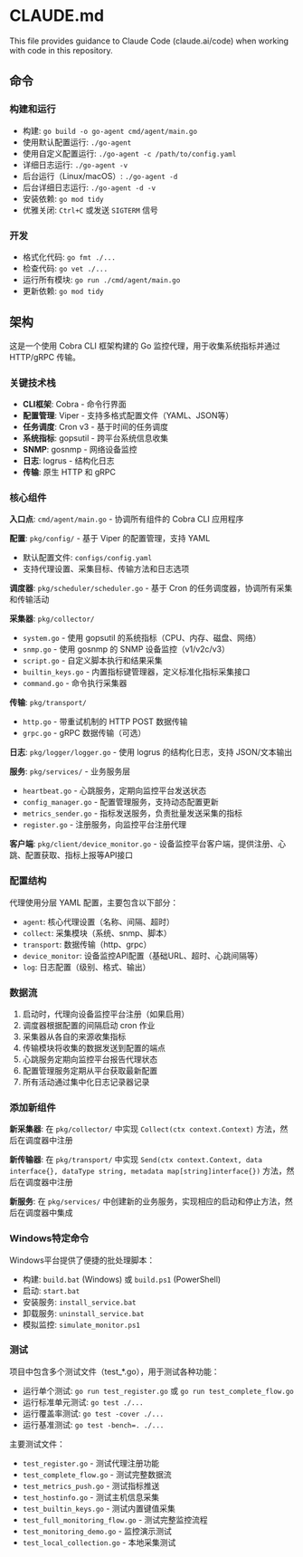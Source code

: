 # CLAUDE.md

This file provides guidance to Claude Code (claude.ai/code) when working with code in this repository.

## 命令

### 构建和运行
- 构建: `go build -o go-agent cmd/agent/main.go`
- 使用默认配置运行: `./go-agent`
- 使用自定义配置运行: `./go-agent -c /path/to/config.yaml`
- 详细日志运行: `./go-agent -v`
- 后台运行（Linux/macOS）: `./go-agent -d`
- 后台详细日志运行: `./go-agent -d -v`
- 安装依赖: `go mod tidy`
- 优雅关闭: `Ctrl+C` 或发送 `SIGTERM` 信号

### 开发
- 格式化代码: `go fmt ./...`
- 检查代码: `go vet ./...` 
- 运行所有模块: `go run ./cmd/agent/main.go`
- 更新依赖: `go mod tidy`

## 架构

这是一个使用 Cobra CLI 框架构建的 Go 监控代理，用于收集系统指标并通过 HTTP/gRPC 传输。

### 关键技术栈

- **CLI框架**: Cobra - 命令行界面
- **配置管理**: Viper - 支持多格式配置文件（YAML、JSON等）
- **任务调度**: Cron v3 - 基于时间的任务调度
- **系统指标**: gopsutil - 跨平台系统信息收集
- **SNMP**: gosnmp - 网络设备监控
- **日志**: logrus - 结构化日志
- **传输**: 原生 HTTP 和 gRPC

### 核心组件

**入口点**: `cmd/agent/main.go` - 协调所有组件的 Cobra CLI 应用程序

**配置**: `pkg/config/` - 基于 Viper 的配置管理，支持 YAML
- 默认配置文件: `configs/config.yaml`
- 支持代理设置、采集目标、传输方法和日志选项

**调度器**: `pkg/scheduler/scheduler.go` - 基于 Cron 的任务调度器，协调所有采集和传输活动

**采集器**: `pkg/collector/`
- `system.go` - 使用 gopsutil 的系统指标（CPU、内存、磁盘、网络）
- `snmp.go` - 使用 gosnmp 的 SNMP 设备监控（v1/v2c/v3）
- `script.go` - 自定义脚本执行和结果采集
- `builtin_keys.go` - 内置指标键管理器，定义标准化指标采集接口
- `command.go` - 命令执行采集器

**传输**: `pkg/transport/`
- `http.go` - 带重试机制的 HTTP POST 数据传输
- `grpc.go` - gRPC 数据传输（可选）

**日志**: `pkg/logger/logger.go` - 使用 logrus 的结构化日志，支持 JSON/文本输出

**服务**: `pkg/services/` - 业务服务层
- `heartbeat.go` - 心跳服务，定期向监控平台发送状态
- `config_manager.go` - 配置管理服务，支持动态配置更新
- `metrics_sender.go` - 指标发送服务，负责批量发送采集的指标
- `register.go` - 注册服务，向监控平台注册代理

**客户端**: `pkg/client/device_monitor.go` - 设备监控平台客户端，提供注册、心跳、配置获取、指标上报等API接口

### 配置结构

代理使用分层 YAML 配置，主要包含以下部分：
- `agent`: 核心代理设置（名称、间隔、超时）
- `collect`: 采集模块（系统、snmp、脚本）
- `transport`: 数据传输（http、grpc）
- `device_monitor`: 设备监控API配置（基础URL、超时、心跳间隔等）
- `log`: 日志配置（级别、格式、输出）

### 数据流

1. 启动时，代理向设备监控平台注册（如果启用）
2. 调度器根据配置的间隔启动 cron 作业
3. 采集器从各自的来源收集指标
4. 传输模块将收集的数据发送到配置的端点
5. 心跳服务定期向监控平台报告代理状态
6. 配置管理服务定期从平台获取最新配置
7. 所有活动通过集中化日志记录器记录

### 添加新组件

**新采集器**: 在 `pkg/collector/` 中实现 `Collect(ctx context.Context)` 方法，然后在调度器中注册

**新传输器**: 在 `pkg/transport/` 中实现 `Send(ctx context.Context, data interface{}, dataType string, metadata map[string]interface{})` 方法，然后在调度器中注册

**新服务**: 在 `pkg/services/` 中创建新的业务服务，实现相应的启动和停止方法，然后在调度器中集成

### Windows特定命令

Windows平台提供了便捷的批处理脚本：
- 构建: `build.bat` (Windows) 或 `build.ps1` (PowerShell)
- 启动: `start.bat`
- 安装服务: `install_service.bat` 
- 卸载服务: `uninstall_service.bat`
- 模拟监控: `simulate_monitor.ps1`

### 测试

项目中包含多个测试文件（test_*.go），用于测试各种功能：
- 运行单个测试: `go run test_register.go` 或 `go run test_complete_flow.go`
- 运行标准单元测试: `go test ./...`
- 运行覆盖率测试: `go test -cover ./...`
- 运行基准测试: `go test -bench=. ./...`

主要测试文件：
- `test_register.go` - 测试代理注册功能
- `test_complete_flow.go` - 测试完整数据流
- `test_metrics_push.go` - 测试指标推送
- `test_hostinfo.go` - 测试主机信息采集
- `test_builtin_keys.go` - 测试内置键值采集
- `test_full_monitoring_flow.go` - 测试完整监控流程
- `test_monitoring_demo.go` - 监控演示测试
- `test_local_collection.go` - 本地采集测试